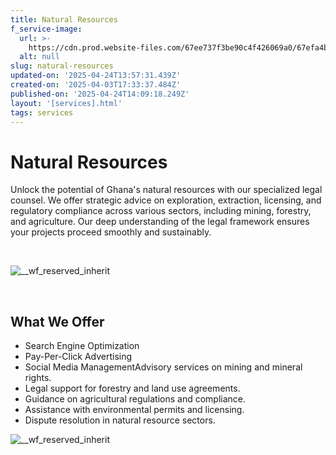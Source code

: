 ```yaml
---
title: Natural Resources
f_service-image:
  url: >-
    https://cdn.prod.website-files.com/67ee737f3be90c4f426069a0/67efa4b917d39e094aeea842_diamond-hill-hong-kong-11-april-2019-top-down-v-2023-11-27-04-56-31-utc%202%20(1).avif
  alt: null
slug: natural-resources
updated-on: '2025-04-24T13:57:31.439Z'
created-on: '2025-04-03T17:33:37.484Z'
published-on: '2025-04-24T14:09:18.249Z'
layout: '[services].html'
tags: services
---
```


Natural Resources
=================

Unlock the potential of Ghana's natural resources with our specialized legal counsel. We offer strategic advice on exploration, extraction, licensing, and regulatory compliance across various sectors, including mining, forestry, and agriculture. Our deep understanding of the legal framework ensures your projects proceed smoothly and sustainably.

‍

![__wf_reserved_inherit](https://cdn.prod.website-files.com/67ee737f3be90c4f426069a0/680a429301b846765954c556_7.jpg)

‍

What We Offer
-------------

*   Search Engine Optimization
*   Pay-Per-Click Advertising
*   Social Media ManagementAdvisory services on mining and mineral rights.
*   Legal support for forestry and land use agreements.
*   Guidance on agricultural regulations and compliance.
*   Assistance with environmental permits and licensing.
*   Dispute resolution in natural resource sectors.

![__wf_reserved_inherit](https://cdn.prod.website-files.com/67ee737f3be90c4f426069a0/680a43021d15d54384b1edaa_11.jpg)

